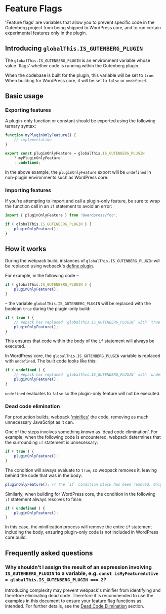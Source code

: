 # Feature Flags

'Feature flags' are variables that allow you to prevent specific code in the Gutenberg project from being shipped to WordPress core, and to run certain experimental features only in the plugin.

## Introducing `globalThis.IS_GUTENBERG_PLUGIN`

The `globalThis.IS_GUTENBERG_PLUGIN` is an environment variable whose value 'flags' whether code is running within the Gutenberg plugin.

When the codebase is built for the plugin, this variable will be set to `true`. When building for WordPress core, it will be set to `false` or `undefined`.

## Basic usage

### Exporting features

A plugin-only function or constant should be exported using the following ternary syntax:

```js
function myPluginOnlyFeature() {
	// implementation
}

export const pluginOnlyFeature = globalThis.IS_GUTENBERG_PLUGIN
	? myPluginOnlyFeature
	: undefined;
```

In the above example, the `pluginOnlyFeature` export will be `undefined` in non-plugin environments such as WordPress core.

### Importing features

If you're attempting to import and call a plugin-only feature, be sure to wrap the function call in an `if` statement to avoid an error:

```js
import { pluginOnlyFeature } from '@wordpress/foo';

if ( globalThis.IS_GUTENBERG_PLUGIN ) {
	pluginOnlyFeature();
}
```

## How it works

During the webpack build, instances of `globalThis.IS_GUTENBERG_PLUGIN` will be replaced using webpack's [define plugin](https://webpack.js.org/plugins/define-plugin/).

For example, in the following code –

```js
if ( globalThis.IS_GUTENBERG_PLUGIN ) {
	pluginOnlyFeature();
}
```

– the variable `globalThis.IS_GUTENBERG_PLUGIN` will be replaced with the boolean `true` during the plugin-only build:

```js
if ( true ) {
	// Wepack has replaced `globalThis.IS_GUTENBERG_PLUGIN` with `true`
	pluginOnlyFeature();
}
```

This ensures that code within the body of the `if` statement will always be executed.

In WordPress core, the `globalThis.IS_GUTENBERG_PLUGIN` variable is replaced with `undefined`. The built code looks like this:

```js
if ( undefined ) {
	// Wepack has replaced `globalThis.IS_GUTENBERG_PLUGIN` with `undefined`
	pluginOnlyFeature();
}
```

`undefined` evaluates to `false` so the plugin-only feature will not be executed.

### Dead code elimination

For production builds, webpack ['minifies'](<https://en.wikipedia.org/wiki/Minification_(programming)>) the code, removing as much unnecessary JavaScript as it can.

One of the steps involves something known as 'dead code elimination'. For example, when the following code is encountered, webpack determines that the surrounding `if` statement is unnecessary:

```js
if ( true ) {
	pluginOnlyFeature();
}
```

The condition will always evaluate to `true`, so webpack removes it, leaving behind the code that was in the body:

```js
pluginOnlyFeature(); // The `if` condition block has been removed. Only the body remains.
```

Similarly, when building for WordPress core, the condition in the following `if` statement always resolves to false:

```js
if ( undefined ) {
	pluginOnlyFeature();
}
```

In this case, the minification process will remove the entire `if` statement including the body, ensuring plugin-only code is not included in WordPress core build.

## Frequently asked questions

### Why shouldn't I assign the result of an expression involving `IS_GUTENBERG_PLUGIN` to a variable, e.g. `const isMyFeatureActive = globalThis.IS_GUTENBERG_PLUGIN === 2`?

Introducing complexity may prevent webpack's minifier from identifying and therefore eliminating dead code. Therefore it is recommended to use the examples in this document to ensure your feature flag functions as intended. For further details, see the [Dead Code Elimination](#dead-code-elimination) section.
